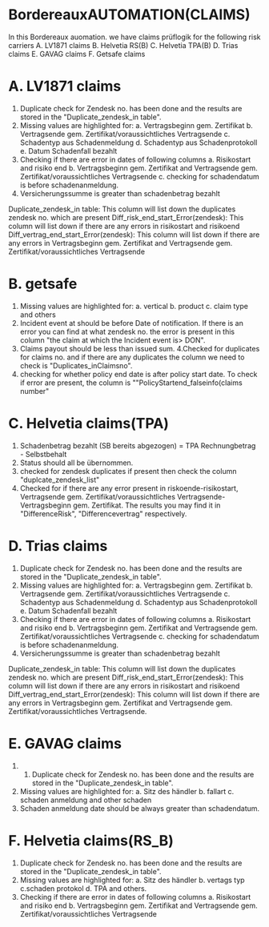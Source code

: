 # BordereauxAUTOMATION(CLAIMS)
In this Bordereaux auomation. we have claims prüflogik for the following risk carriers
A. LV1871 claims
B. Helvetia RS(B)
C. Helvetia TPA(B)
D. Trias claims
E. GAVAG claims
F. Getsafe claims


# A. LV1871 claims
1. Duplicate check for Zendesk no. has been done and the results are stored in the "Duplicate_zendesk_in table". 
2. Missing values are highlighted for:
a. Vertragsbeginn gem. Zertifikat
b. Vertragsende gem. Zertifikat/voraussichtliches Vertragsende
c. Schadentyp aus Schadenmeldung
d. Schadentyp aus Schadenprotokoll
e. Datum Schadenfall bezahlt
3. Checking if there are error in dates of following columns
a. Risikostart and risiko end
b. Vertragsbeginn gem. Zertifikat and Vertragsende gem. Zertifikat/voraussichtliches Vertragsende
c. checking for schadendatum is before schadenanmeldung.
4. 	Versicherungssumme is greater than schadenbetrag bezahlt

Duplicate_zendesk_in table: This column will list down the duplicates zendesk no. which are present 
Diff_risk_end_start_Error(zendesk): This column will list down if there are any errors in risikostart and risikoend
Diff_vertrag_end_start_Error(zendesk): This column will list down if there are any errors in Vertragsbeginn gem. Zertifikat and Vertragsende gem. Zertifikat/voraussichtliches Vertragsende

# B. getsafe 
1. Missing values are highlighted for:
a. vertical
b. product
c. claim type and others
2. Incident event at should be before Date of notification. If there is an error you can find at what zendesk no. the error is present in this column "the claim at which the Incident event is> DON".
3. Claims payout should be less than issued sum.
4.Checked for duplicates for claims no. and if there are any duplicates the column we need to check is "Duplicates_inClaimsno".
5. checking for whether policy end date is after policy start date. To check if error are present, the column is ""PolicyStartend_falseinfo(claims number"

# C. Helvetia claims(TPA)
1. Schadenbetrag bezahlt (SB bereits abgezogen) = TPA Rechnungbetrag - Selbstbehalt
2. Status should all be übernommen.
3. checked for zendesk duplicates if present then check the column "duplcate_zendesk_list"
4. Checked for if there are any error present in riskoende-risikostart, Vertragsende gem. Zertifikat/voraussichtliches Vertragsende-Vertragsbeginn gem. Zertifikat. The results you may find it in "DifferenceRisk", "Differencevertrag" respectively.

# D. Trias claims
1. Duplicate check for Zendesk no. has been done and the results are stored in the "Duplicate_zendesk_in table". 
2. Missing values are highlighted for:
a. Vertragsbeginn gem. Zertifikat
b. Vertragsende gem. Zertifikat/voraussichtliches Vertragsende
c. Schadentyp aus Schadenmeldung
d. Schadentyp aus Schadenprotokoll
e. Datum Schadenfall bezahlt
3. Checking if there are error in dates of following columns
a. Risikostart and risiko end
b. Vertragsbeginn gem. Zertifikat and Vertragsende gem. Zertifikat/voraussichtliches Vertragsende
c. checking for schadendatum is before schadenanmeldung.
4. 	Versicherungssumme is greater than schadenbetrag bezahlt

Duplicate_zendesk_in table: This column will list down the duplicates zendesk no. which are present 
Diff_risk_end_start_Error(zendesk): This column will list down if there are any errors in risikostart and risikoend
Diff_vertrag_end_start_Error(zendesk): This column will list down if there are any errors in Vertragsbeginn gem. Zertifikat and Vertragsende gem. Zertifikat/voraussichtliches Vertragsende.

# E. GAVAG claims
1. 1. Duplicate check for Zendesk no. has been done and the results are stored in the "Duplicate_zendesk_in table". 
2. Missing values are highlighted for:
a. Sitz des händler
b. fallart
c. schaden anmeldung and other schaden
3. Schaden anmeldung date should be always greater than schadendatum.

# F. Helvetia claims(RS_B)
1. Duplicate check for Zendesk no. has been done and the results are stored in the "Duplicate_zendesk_in table". 
2. Missing values are highlighted for:
a. Sitz des händler
b. vertags typ
c.schaden protokol
d. TPA and others.
3. Checking if there are error in dates of following columns
a. Risikostart and risiko end
b. Vertragsbeginn gem. Zertifikat and Vertragsende gem. Zertifikat/voraussichtliches Vertragsende

